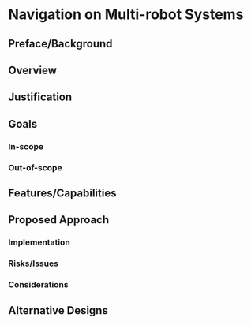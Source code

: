 # Navigation on Multi-robot Systems

## Preface/Background

## Overview

## Justification

## Goals

### In-scope

### Out-of-scope

## Features/Capabilities

## Proposed Approach

### Implementation

### Risks/Issues

### Considerations

## Alternative Designs